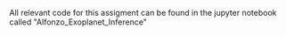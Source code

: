 All relevant code for this assigment can be found in the jupyter notebook called "Alfonzo_Exoplanet_Inference"
